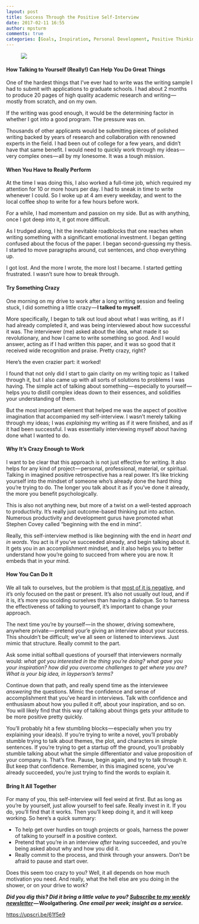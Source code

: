 ```yaml
---
layout: post
title: Success Through the Positive Self-Interview
date: 2017-02-11 16:55
author: mpsturm
comments: true
categories: [Goals, Inspiration, Personal Development, Positive Thinking, Psychology, Uncategorized]
---
```



<figure>

<img src="https://cdn-images-1.medium.com/max/1800/1*WOFCjhmSUeEEdiX5o0JoDw.png">
</figure>

<h4>How Talking to Yourself (Really!) Can Help You Do Great Things</h4>
<p>One of the hardest things that I’ve ever had to write was the writing sample I had to submit with applications to graduate schools. I had about 2 months to produce 20 pages of high quality academic research and writing — mostly from scratch, and on my own.</p>
<p>If the writing was good enough, it would be the determining factor in whether I got into a good program. The pressure was on.</p>
<p>Thousands of other applicants would be submitting pieces of polished writing backed by years of research and collaboration with renowned experts in the field. I had been out of college for a few years, and didn’t have that same benefit. I would need to quickly work through my ideas — very complex ones — all by my lonesome. It was a tough mission.</p>
<h4>When You Have to Really Perform</h4>
<p>At the time I was doing this, I also worked a full-time job, which required my attention for 10 or more hours per day. I had to sneak in time to write whenever I could. So I woke up at 4 am every weekday, and went to the local coffee shop to write for a few hours before work.</p>
<p>For a while, I had momentum and passion on my side. But as with anything, once I got deep into it, it got more difficult.</p>
<p>As I trudged along, I hit the inevitable roadblocks that one reaches when writing something with a significant emotional investment. I began getting confused about the focus of the paper. I began second-guessing my thesis. I started to move paragraphs around, cut sentences, and chop everything up.</p>
<p>I got lost. And the more I wrote, the more lost I became. I started getting frustrated. I wasn’t sure how to break through.</p>
<h4>Try Something Crazy</h4>
<p>One morning on my drive to work after a long writing session and feeling stuck, I did something a little crazy — <strong>I talked to myself</strong>.</p>
<p>More specifically, I began to talk out loud about what I was writing, as if I had already completed it, and was being interviewed about how successful it was. The interviewer (me) asked about the idea, what made it so revolutionary, and how I came to write something so good. And I would answer, acting as if I had written this paper, and it was so good that it received wide recognition and praise. Pretty crazy, right?</p>
<p>Here’s the even crazier part: it worked!</p>
<p>I found that not only did I start to gain clarity on my writing topic as I talked through it, but I also came up with all sorts of solutions to problems I was having. The simple act of talking about something — especially to yourself — helps you to distill complex ideas down to their essences, and solidifies your understanding of them.</p>
<p>But the most important element that helped me was the aspect of positive imagination that accompanied my self-interview. I wasn’t merely talking through my ideas; I was <em>explaining</em> my writing as if it were finished, and as if it had been successful. I was essentially interviewing myself about having done what I wanted to do.</p>
<h4>Why It’s Crazy Enough to Work</h4>
<p>I want to be clear that this approach is not just effective for writing. It also helps for any kind of project — personal, professional, material, or spiritual. Talking in imagined positive retrospective has a real power. It’s like tricking yourself into the mindset of someone who’s already done the hard thing you’re trying to do. The longer you talk about it as if you’ve done it already, the more you benefit psychologically.</p>
<p>This is also not anything new, but more of a twist on a well-tested approach to productivity. It’s really just outcome-based thinking put into action. Numerous productivity and development gurus have promoted what Stephen Covey called “beginning with the end in mind”.</p>
<p>Really, this self-interview method is like beginning with the end in <em>heart and in words</em>. You act is if you’ve succeeded already, and begin talking about it. It gets you in an accomplishment mindset, and it also helps you to better understand how you’re going to succeed from where you are now. It embeds that in your mind.</p>
<h4>How You Can Do It</h4>
<p>We all talk to ourselves, but the problem is that <a href="https://www.psychologytoday.com/blog/sapient-nature/201310/how-negative-is-your-mental-chatter" target="_blank">most of it is negative</a>, and it’s only focused on the past or present. It’s also not usually out loud, and if it is, it’s more you scolding ourselves than having a dialogue. So to harness the effectiveness of talking to yourself, it’s important to change your approach.</p>
<p>The next time you’re by yourself — in the shower, driving somewhere, anywhere private — pretend your’e giving an interview about your success. This shouldn’t be difficult; we’ve all seen or listened to interviews. Just mimic that structure. Really commit to the part.</p>
<p>Ask some initial softball questions of yourself that interviewers normally would: <em>what got you interested in the thing you’re doing? what gave you your inspiration? how did you overcome challenges to get where you are? What is your big idea, in layperson’s terms?</em></p>
<p>Continue down that path, and really spend time as the interviewee <em>answering</em> the questions. Mimic the confidence and sense of accomplishment that you’ve heard in interviews. Talk with confidence and enthusiasm about how you pulled it off, about your inspiration, and so on. You will likely find that this way of talking about things gets your attitude to be more positive pretty quickly.</p>
<p>You’ll probably hit a few stumbling blocks — especially when you try explaining your idea(s). If you’re trying to write a novel, you’ll probably stumble trying to talk about themes, the plot, and characters in simple sentences. If you’re trying to get a startup off the ground, you’ll probably stumble talking about what the simple differentiator and value proposition of your company is. That’s fine. Pause, begin again, and try to talk through it. But keep that confidence. Remember, in this imagined scene, you’ve already succeeded, you’re just trying to find the words to explain it.</p>
<h4>Bring It All Together</h4>
<p>For many of you, this self-interview will feel weird at first. But as long as you’re by yourself, just allow yourself to feel safe. Really invest in it. If you do, you’ll find that it works. Then you’ll keep doing it, and it will keep working. So here’s a quick summary:</p>
<ul>
<li>To help get over hurdles on tough projects or goals, harness the power of talking to yourself in a positive context.</li>
<li>Pretend that you’re in an interview <em>after </em>having succeeded, and you’re being asked about why and how you did it.</li>
<li>Really commit to the process, and think through your answers. Don’t be afraid to pause and start over.</li>
</ul>
<p>Does this seem too crazy to you? Well, it all depends on how much motivation you need. And really, what the hell else are you doing in the shower, or on your drive to work?</p>
<p><strong><em>Did you dig this? Did it bring a little value to you? </em></strong><a href="http://tinyletter.com/mike_sturm" target="_blank"><strong><em>Subscribe to my weekly newsletter</em></strong></a><strong><em> — </em>Woolgathering<em>. One email per week; insight as a service.</em></strong></p>

<a href="https://upscri.be/61f5e9">https://upscri.be/61f5e9</a>

